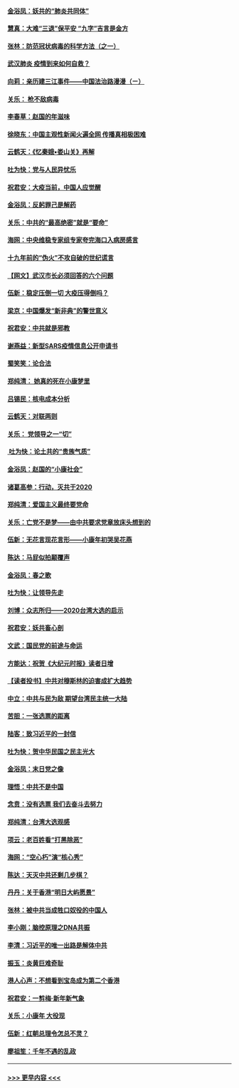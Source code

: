 #### [金浴凤：妖共的“肺炎共同体”](../pages/nsc993/n11829448.md?t=01300901) 
#### [慧真：大难“三退”保平安 “九字”吉言是金方](../pages/nsc993/n11829501.md?t=01300901) 
#### [张林：防范冠状病毒的科学方法（之一）](../pages/nsc993/n11828618.md?t=01300901) 
#### [武汉肺炎 疫情到来如何自救？](../pages/nsc993/n11827632.md?t=01300901) 
#### [向莉：亲历建三江事件——中国法治路漫漫（ㄧ）](../pages/nsc993/n11827190.md?t=01300901) 
#### [关乐： 枪不敌病毒](../pages/nsc993/n11826746.md?t=01300901) 
#### [李春草：赵国的年滋味](../pages/nsc993/n11826321.md?t=01300901) 
#### [徐晓东：中国主观性新闻火遍全网 传播真相极困难](../pages/nsc993/n11826508.md?t=01300901) 
#### [云鹤天：《忆秦娥▪娄山关》再解](../pages/nsc993/n11824682.md?t=01300901) 
#### [吐为快：党与人民异忧乐](../pages/nsc993/n11824660.md?t=01300901) 
#### [祝君安：大疫当前，中国人应觉醒](../pages/nsc993/n11821946.md?t=01300901) 
#### [金浴凤：反躬罪己是解药](../pages/nsc993/n11820280.md?t=01300901) 
#### [关乐：中共的“最高绝密”就是“要命”](../pages/nsc993/n11816946.md?t=01300901) 
#### [海网：中央维稳专家组专家夸完海口入病房感言](../pages/nsc993/n11815138.md?t=01300901) 
#### [十九年前的“伪火”不攻自破的世纪谎言](../pages/nsc993/n11813238.md?t=01300901) 
#### [【网文】武汉市长必须回答的六个问题](../pages/nsc993/n11813848.md?t=01300901) 
#### [伍新：稳定压倒一切 大疫压得倒吗？](../pages/nsc993/n11812634.md?t=01300901) 
#### [梁京：中国爆发“新非典”的警世意义](../pages/nsc993/n11812554.md?t=01300901) 
#### [祝君安：中共就是邪教](../pages/nsc993/n11812431.md?t=01300901) 
#### [谢燕益：新型SARS疫情信息公开申请书](../pages/nsc993/n11808840.md?t=01300901) 
#### [蜀笑笑：论合法](../pages/nsc993/n11808064.md?t=01300901) 
#### [郑纯清： 她真的死在小康梦里](../pages/nsc993/n11806623.md?t=01300901) 
#### [吕锡民：核电成本分析](../pages/nsc993/n11806284.md?t=01300901) 
#### [云鹤天：对联两则](../pages/nsc993/n11805957.md?t=01300901) 
#### [关乐： 党领导之一“切”](../pages/nsc993/n11804505.md?t=01300901) 
#### [ 吐为快：论土共的“贵族气质”](../pages/nsc993/n11804490.md?t=01300901) 
#### [金浴凤：赵国的“小康社会”](../pages/nsc993/n11804452.md?t=01300901) 
#### [诸葛高参：行动，灭共于2020](../pages/nsc993/n11804120.md?t=01300901) 
#### [郑纯清：爱国主义最终要党命](../pages/nsc993/n11802197.md?t=01300901) 
#### [关乐：亡党不是梦——由中共要求党章放床头想到的](../pages/nsc993/n11802156.md?t=01300901) 
#### [伍新：无花言现花言形——小康年初哭吴花燕](../pages/nsc993/n11800044.md?t=01300901) 
#### [陈达：马屁似拍颠覆声](../pages/nsc993/n11800010.md?t=01300901) 
#### [金浴凤：春之歌](../pages/nsc993/n11797687.md?t=01300901) 
#### [吐为快：让领导先走](../pages/nsc993/n11797512.md?t=01300901) 
#### [刘博：众志所归——2020台湾大选的启示](../pages/nsc993/n11796878.md?t=01300901) 
#### [祝君安：妖共畜心剖](../pages/nsc993/n11794273.md?t=01300901) 
#### [文武：国民党的前途与命运](../pages/nsc993/n11794198.md?t=01300901) 
#### [方能达：祝贺《大纪元时报》读者日增](../pages/nsc993/n11793807.md?t=01300901) 
#### [【读者投书】中共对穆斯林的迫害成扩大趋势](../pages/nsc993/n11791371.md?t=01300901) 
#### [中立：中共与民为敌 期望台湾民主统一大陆](../pages/nsc993/n11790392.md?t=01300901) 
#### [苦胆：一张选票的距离](../pages/nsc993/n11788914.md?t=01300901) 
#### [陆客：致习近平的一封信](../pages/nsc993/n11788867.md?t=01300901) 
#### [吐为快：贺中华民国之民主光大](../pages/nsc993/n11788618.md?t=01300901) 
#### [金浴凤：末日党之像](../pages/nsc993/n11787475.md?t=01300901) 
#### [理悟：中共不是中国](../pages/nsc993/n11787463.md?t=01300901) 
#### [念贲：没有选票  我们去奋斗去努力](../pages/nsc993/n11787398.md?t=01300901) 
#### [郑纯清：台湾大选观感](../pages/nsc993/n11786210.md?t=01300901) 
#### [项云：老百姓看“打黑除恶”](../pages/nsc993/n11785398.md?t=01300901) 
#### [海网：“空心朽”演“核心秀”](../pages/nsc993/n11783874.md?t=01300901) 
#### [陈达：天灭中共还剩几步棋？](../pages/nsc993/n11783719.md?t=01300901) 
#### [丹丹：关于香港“明日大屿愿景”](../pages/nsc993/n11783273.md?t=01300901) 
#### [张林：被中共当成牲口奴役的中国人](../pages/nsc993/n11782397.md?t=01300901) 
#### [李小刚：脑控原理之DNA共振](../pages/nsc993/n11780962.md?t=01300901) 
#### [李清：习近平的唯一出路是解体中共](../pages/nsc993/n11780866.md?t=01300901) 
#### [振玉：炎黄巨难奇耻](../pages/nsc993/n11779632.md?t=01300901) 
#### [港人心声：不想看到宝岛成为第二个香港](../pages/nsc993/n11778817.md?t=01300901) 
#### [祝君安：一剪梅‧新年新气象](../pages/nsc993/n11776340.md?t=01300901) 
#### [关乐：小康年 大役现](../pages/nsc993/n11774213.md?t=01300901) 
#### [伍新：红朝总理令怎总不灵？](../pages/nsc993/n11770813.md?t=01300901) 
#### [廖祖笙：千年不遇的乱政](../pages/nsc993/n11770373.md?t=01300901) 

----
#### [ >>> 更早内容 <<< ](../indexes/nsc993-earlier.md)
